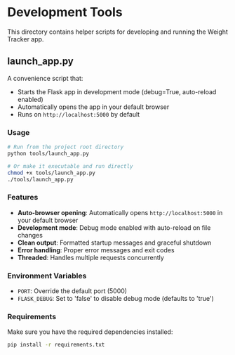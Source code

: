 # Development Tools

This directory contains helper scripts for developing and running the Weight Tracker app.

## launch_app.py

A convenience script that:
- Starts the Flask app in development mode (debug=True, auto-reload enabled)
- Automatically opens the app in your default browser
- Runs on `http://localhost:5000` by default

### Usage

```bash
# Run from the project root directory
python tools/launch_app.py

# Or make it executable and run directly
chmod +x tools/launch_app.py
./tools/launch_app.py
```

### Features

- **Auto-browser opening**: Automatically opens `http://localhost:5000` in your default browser
- **Development mode**: Debug mode enabled with auto-reload on file changes  
- **Clean output**: Formatted startup messages and graceful shutdown
- **Error handling**: Proper error messages and exit codes
- **Threaded**: Handles multiple requests concurrently

### Environment Variables

- `PORT`: Override the default port (5000)
- `FLASK_DEBUG`: Set to 'false' to disable debug mode (defaults to 'true')

### Requirements

Make sure you have the required dependencies installed:
```bash
pip install -r requirements.txt
``` 